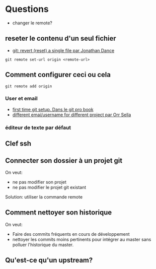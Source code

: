 # Questions

  - changer le remote?

## reseter le contenu d'un seul fichier

  - [git: revert (reset) a single file par Jonathan Dance](http://www.norbauer.com/rails-consulting/notes/git-revert-reset-a-single-file.html)

```
git remote set-url origin <remote-url>
```

## Comment configurer ceci ou cela



```
git remote add origin
```

### User et email
  - [first time git setup. Dans le  git pro book](https://git-scm.com/book/en/v2/Getting-Started-First-Time-Git-Setup)
  - [different emai/username for different project par Orr Sella ](https://orrsella.com/2013/08/10/git-using-different-user-emails-for-different-repositories/)

### éditeur de texte par défaut

## Clef ssh

## Connecter son dossier à un projet git

On veut:
  - ne pas modifier son projet
  - ne pas modifier le projet git existant  

Solution: utiliser la commande remote

## Comment nettoyer son historique

On veut:

  - Faire des commits fréquents en cours de développement
  - nettoyer les commits moins pertinents pour intégrer au master sans polluer l'historique du master.

## Qu'est-ce qu'un upstream?

